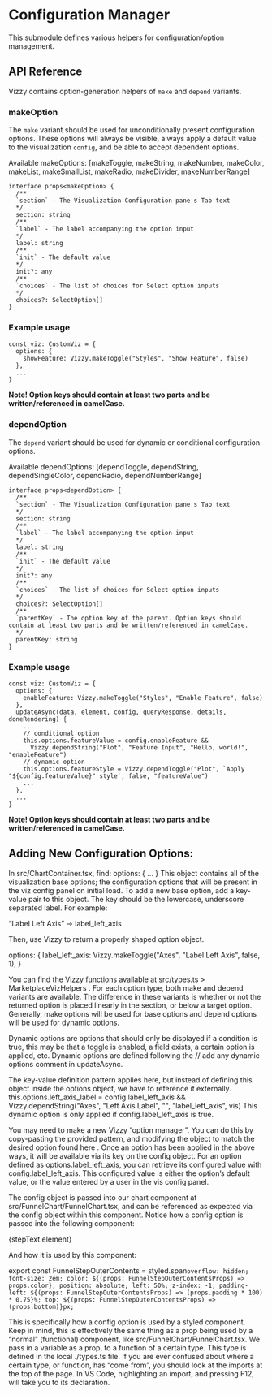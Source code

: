 # Configuration Manager
This submodule defines various helpers for configuration/option management. 

## API Reference
Vizzy contains option-generation helpers of `make` and `depend` variants. 

### makeOption
The `make` variant should be used for unconditionally present configuration options. These options will always be visible, always apply a default value to the visualization `config`, and be able to accept dependent options.

Available makeOptions: [makeToggle, makeString, makeNumber, makeColor, makeList, makeSmallList, makeRadio, makeDivider, makeNumberRange]

```
interface props<makeOption> {
  /**
  `section` - The Visualization Configuration pane's Tab text
  */
  section: string
  /**
  `label` - The label accompanying the option input
  */
  label: string
  /**
  `init` - The default value
  */
  init?: any
  /**
  `choices` - The list of choices for Select option inputs
  */
  choices?: SelectOption[]
}
```

### Example usage
```
const viz: CustomViz = {
  options: {
    showFeature: Vizzy.makeToggle("Styles", "Show Feature", false)
  },
  ...
}
```
**Note! Option keys should contain at least two parts and be written/referenced in camelCase.**

### dependOption
The `depend` variant should be used for dynamic or conditional configuration options.

Available dependOptions: [dependToggle, dependString, dependSingleColor, dependRadio, dependNumberRange]

```
interface props<dependOption> {
  /**
  `section` - The Visualization Configuration pane's Tab text
  */
  section: string
  /**
  `label` - The label accompanying the option input
  */
  label: string
  /**
  `init` - The default value
  */
  init?: any
  /**
  `choices` - The list of choices for Select option inputs
  */
  choices?: SelectOption[]
  /**
  `parentKey` - The option key of the parent. Option keys should contain at least two parts and be written/referenced in camelCase.
  */
  parentKey: string
}
```

### Example usage
```
const viz: CustomViz = {
  options: {
    enableFeature: Vizzy.makeToggle("Styles", "Enable Feature", false)
  },
  updateAsync(data, element, config, queryResponse, details, doneRendering) {
    ...
    // conditional option
    this.options.featureValue = config.enableFeature && 
      Vizzy.dependString("Plot", "Feature Input", "Hello, world!", "enableFeature")
    // dynamic option
    this.options.featureStyle = Vizzy.dependToggle("Plot", `Apply "${config.featureValue}" style`, false, "featureValue")
    ...
  },
  ...
}
```
**Note! Option keys should contain at least two parts and be written/referenced in camelCase.**


## Adding New Configuration Options:
In src/ChartContainer.tsx, find:
options: {
  ...
}
This object contains all of the visualization base options; the configuration options that will be present in the viz config panel on initial load.
To add a new base option, add a key-value pair to this object. The key should be the lowercase, underscore separated label. For example:

“Label Left Axis” -> label_left_axis


Then, use Vizzy to return a properly shaped option object. 

options: {
  label_left_axis: Vizzy.makeToggle("Axes", "Label Left Axis", false, 1),
}


You can find the Vizzy functions available at src/types.ts > MarketplaceVizHelpers . For each option type, both make and depend variants are available. The difference in these variants is whether or not the returned option is placed linearly in the section, or below a target option. Generally, make options will be used for base options and depend options will be used for dynamic options.

Dynamic options are options that should only be displayed if a condition is true, this may be that a toggle is enabled, a field exists, a certain option is applied, etc. Dynamic options are defined following the // add any dynamic options comment in updateAsync.

The key-value definition pattern applies here, but instead of defining this object inside the options object, we have to reference it externally. 
this.options.left_axis_label = config.label_left_axis && Vizzy.dependString("Axes", "Left Axis Label", "", "label_left_axis", vis)
This dynamic option is only applied if config.label_left_axis is true. 

You may need to make a new Vizzy “option manager”. You can do this by copy-pasting the provided pattern, and modifying the object to match the desired option found here .
Once an option has been applied in the above ways, it will be available via its key on the config object. For an option defined as options.label_left_axis, you can retrieve its configured value with config.label_left_axis. This configured value is either the option’s default value, or the value entered by a user in the vis config panel. 

The config object is passed into our chart component at src/FunnelChart/FunnelChart.tsx, and can be referenced as expected via the config object within this component. Notice how a config option is passed into the following component:


<FunnelStepOuterContents 
  color={config.bar_colors[i]}
  padding={stepWidthPct}
  bottom={outerStepTextY}>
  {stepText.element}
</FunnelStepOuterContents>


And how it is used by this component:

export const FunnelStepOuterContents = styled.span`
  overflow: hidden;
  font-size: 2em;
  color: ${(props: FunnelStepOuterContentsProps) => props.color};
  position: absolute;
  left: 50%;
  z-index: -1;
  padding-left: ${(props: FunnelStepOuterContentsProps) => (props.padding * 100) * 0.75}%;
  top: ${(props: FunnelStepOuterContentsProps) => (props.bottom)}px;
`

This is specifically how a config option is used by a styled component. Keep in mind, this is effectively the same thing as a prop being used by a “normal” (functional) component, like src/FunnelChart/FunnelChart.tsx. We pass in a variable as a prop, to a function of a certain type. This type is defined in the local ./types.ts file. If you are ever confused about where a certain type, or function, has “come from”, you should look at the imports at the top of the page. In VS Code, highlighting an import, and pressing F12, will take you to its declaration. 

